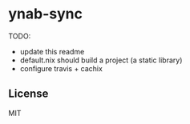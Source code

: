 # ynab-sync

TODO:
- update this readme
- default.nix should build a project (a static library)
- configure travis + cachix

## License

MIT
